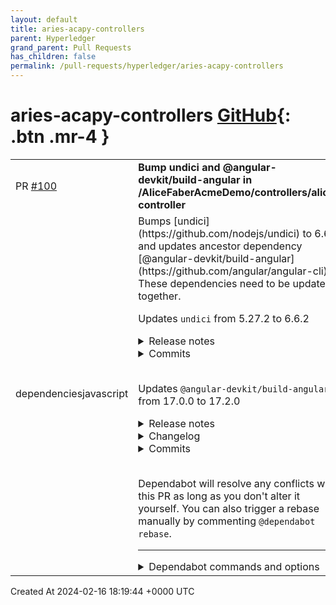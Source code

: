 ```yaml
---
layout: default
title: aries-acapy-controllers
parent: Hyperledger
grand_parent: Pull Requests
has_children: false
permalink: /pull-requests/hyperledger/aries-acapy-controllers
---
```


# aries-acapy-controllers <span class="fs-3 right-align">[GitHub](https://github.com/hyperledger/aries-acapy-controllers){: .btn .mr-4 }</span>


<div>
    <table>
        <tr>
            <td>
                PR <a href="https://github.com/hyperledger/aries-acapy-controllers/pull/100" class=".btn">#100</a>
            </td>
            <td>
                <b>
                    Bump undici and @angular-devkit/build-angular in /AliceFaberAcmeDemo/controllers/alice-controller
                </b>
            </td>
        </tr>
        <tr>
            <td>
                <span class="chip">dependencies</span><span class="chip">javascript</span>
            </td>
            <td>
                Bumps [undici](https://github.com/nodejs/undici) to 6.6.2 and updates ancestor dependency [@angular-devkit/build-angular](https://github.com/angular/angular-cli). These dependencies need to be updated together.

Updates `undici` from 5.27.2 to 6.6.2
<details>
<summary>Release notes</summary>
<p><em>Sourced from <a href="https://github.com/nodejs/undici/releases">undici's releases</a>.</em></p>
<blockquote>
<h2>v6.6.2</h2>
<h2>What's Changed</h2>
<ul>
<li>fix: webidl.brandcheck non strict should throw by <a href="https://github.com/Uzlopak"><code>@​Uzlopak</code></a> in <a href="https://redirect.github.com/nodejs/undici/pull/2683">nodejs/undici#2683</a></li>
<li>fix: expose EventSource for nodejs by <a href="https://github.com/Uzlopak"><code>@​Uzlopak</code></a> in <a href="https://redirect.github.com/nodejs/undici/pull/2645">nodejs/undici#2645</a></li>
<li>test: more information from debug tests by <a href="https://github.com/Uzlopak"><code>@​Uzlopak</code></a> in <a href="https://redirect.github.com/nodejs/undici/pull/2695">nodejs/undici#2695</a></li>
<li>Fix broken test on linux by <a href="https://github.com/mcollina"><code>@​mcollina</code></a> in <a href="https://redirect.github.com/nodejs/undici/pull/2699">nodejs/undici#2699</a></li>
<li>fix: fix the linux patch by <a href="https://github.com/Uzlopak"><code>@​Uzlopak</code></a> in <a href="https://redirect.github.com/nodejs/undici/pull/2703">nodejs/undici#2703</a></li>
<li>test(wpt): mark timed out tests as 'failed' by <a href="https://github.com/rossilor95"><code>@​rossilor95</code></a> in <a href="https://redirect.github.com/nodejs/undici/pull/2644">nodejs/undici#2644</a></li>
<li>build(deps-dev): bump borp from 0.5.0 to 0.9.1 by <a href="https://github.com/dependabot"><code>@​dependabot</code></a> in <a href="https://redirect.github.com/nodejs/undici/pull/2702">nodejs/undici#2702</a></li>
<li>perf: use insertion sort algorithm by <a href="https://github.com/tsctx"><code>@​tsctx</code></a> in <a href="https://redirect.github.com/nodejs/undici/pull/2706">nodejs/undici#2706</a></li>
<li>fix: run node tests on merge by <a href="https://github.com/Uzlopak"><code>@​Uzlopak</code></a> in <a href="https://redirect.github.com/nodejs/undici/pull/2707">nodejs/undici#2707</a></li>
</ul>
<h2>New Contributors</h2>
<ul>
<li><a href="https://github.com/rossilor95"><code>@​rossilor95</code></a> made their first contribution in <a href="https://redirect.github.com/nodejs/undici/pull/2644">nodejs/undici#2644</a></li>
</ul>
<p><strong>Full Changelog</strong>: <a href="https://github.com/nodejs/undici/compare/v6.6.1...v6.6.2">https://github.com/nodejs/undici/compare/v6.6.1...v6.6.2</a></p>
<h2>v6.6.1</h2>
<h2>⚠️ Security Release ⚠️</h2>
<p>Fixes:</p>
<ul>
<li><a href="https://github.com/nodejs/undici/security/advisories/GHSA-9f24-jqhm-jfcw">CVE-2024-24750, Backpressure request ignored in fetch()</a></li>
<li><a href="https://github.com/nodejs/undici/security/advisories/GHSA-3787-6prv-h9w3">CVE-2024-24758 Proxy-Authorization header not cleared on cross-origin redirect in fetch</a></li>
</ul>
<h2>What's Changed</h2>
<ul>
<li>fix: flaky debug test by <a href="https://github.com/Uzlopak"><code>@​Uzlopak</code></a> in <a href="https://redirect.github.com/nodejs/undici/pull/2687">nodejs/undici#2687</a></li>
<li>build(deps): bump github/codeql-action from 3.22.12 to 3.23.2 by <a href="https://github.com/dependabot"><code>@​dependabot</code></a> in <a href="https://redirect.github.com/nodejs/undici/pull/2688">nodejs/undici#2688</a></li>
<li>build(deps): bump actions/dependency-review-action from 3.1.0 to 4.0.0 by <a href="https://github.com/dependabot"><code>@​dependabot</code></a> in <a href="https://redirect.github.com/nodejs/undici/pull/2689">nodejs/undici#2689</a></li>
<li>fix: ci pipeline warnings by <a href="https://github.com/Uzlopak"><code>@​Uzlopak</code></a> in <a href="https://redirect.github.com/nodejs/undici/pull/2685">nodejs/undici#2685</a></li>
<li>perf: optimize Iterator by <a href="https://github.com/tsctx"><code>@​tsctx</code></a> in <a href="https://redirect.github.com/nodejs/undici/pull/2692">nodejs/undici#2692</a></li>
</ul>
<p><strong>Full Changelog</strong>: <a href="https://github.com/nodejs/undici/compare/v6.6.0...v6.6.1">https://github.com/nodejs/undici/compare/v6.6.0...v6.6.1</a></p>
<h2>v6.6.0</h2>
<h2>What's Changed</h2>
<ul>
<li>add webSocket example by <a href="https://github.com/mertcanaltin"><code>@​mertcanaltin</code></a> in <a href="https://redirect.github.com/nodejs/undici/pull/2626">nodejs/undici#2626</a></li>
<li>chore: remove atomic-sleep as dev dependency by <a href="https://github.com/Uzlopak"><code>@​Uzlopak</code></a> in <a href="https://redirect.github.com/nodejs/undici/pull/2648">nodejs/undici#2648</a></li>
<li>chore: remove semver as dev dependency by <a href="https://github.com/Uzlopak"><code>@​Uzlopak</code></a> in <a href="https://redirect.github.com/nodejs/undici/pull/2646">nodejs/undici#2646</a></li>
<li>chore: remove table as dev dependency by <a href="https://github.com/Uzlopak"><code>@​Uzlopak</code></a> in <a href="https://redirect.github.com/nodejs/undici/pull/2649">nodejs/undici#2649</a></li>
<li>chore: remove delay as dev dependency by <a href="https://github.com/Uzlopak"><code>@​Uzlopak</code></a> in <a href="https://redirect.github.com/nodejs/undici/pull/2647">nodejs/undici#2647</a></li>
<li>chore: reduce noise in test-logs test/issue-2349.js by <a href="https://github.com/Uzlopak"><code>@​Uzlopak</code></a> in <a href="https://redirect.github.com/nodejs/undici/pull/2655">nodejs/undici#2655</a></li>
<li>chore: fix faketimer warning in test/request-timeout.js by <a href="https://github.com/Uzlopak"><code>@​Uzlopak</code></a> in <a href="https://redirect.github.com/nodejs/undici/pull/2656">nodejs/undici#2656</a></li>
<li>chore: reduce noise in test logs test/client-node-max-header-size.js by <a href="https://github.com/Uzlopak"><code>@​Uzlopak</code></a> in <a href="https://redirect.github.com/nodejs/undici/pull/2654">nodejs/undici#2654</a></li>
<li>refactor: use fromInnerResponse by <a href="https://github.com/tsctx"><code>@​tsctx</code></a> in <a href="https://redirect.github.com/nodejs/undici/pull/2635">nodejs/undici#2635</a></li>
<li>fix: support deflate raw responses by <a href="https://github.com/Uzlopak"><code>@​Uzlopak</code></a> in <a href="https://redirect.github.com/nodejs/undici/pull/2650">nodejs/undici#2650</a></li>
<li>Support building for externally shared js builtins by <a href="https://github.com/mochaaP"><code>@​mochaaP</code></a> in <a href="https://redirect.github.com/nodejs/undici/pull/2643">nodejs/undici#2643</a></li>
<li>fix: typo clampAndCoarsenConnectionTimingInfo by <a href="https://github.com/Uzlopak"><code>@​Uzlopak</code></a> in <a href="https://redirect.github.com/nodejs/undici/pull/2653">nodejs/undici#2653</a></li>
<li>chore: use 'node:'-prefix for requiring node core modules by <a href="https://github.com/Uzlopak"><code>@​Uzlopak</code></a> in <a href="https://redirect.github.com/nodejs/undici/pull/2662">nodejs/undici#2662</a></li>
</ul>
<!-- raw HTML omitted -->
</blockquote>
<p>... (truncated)</p>
</details>
<details>
<summary>Commits</summary>
<ul>
<li><a href="https://github.com/nodejs/undici/commit/e48df9620edf1428bd457f481d47fa2c77f75322"><code>e48df96</code></a> fix: run node tests on merge (<a href="https://redirect.github.com/nodejs/undici/issues/2707">#2707</a>)</li>
<li><a href="https://github.com/nodejs/undici/commit/2b3c9b72c84155f8b4ad72a95f5c3a24d2d6045a"><code>2b3c9b7</code></a> perf: use insertion sort algorithm (<a href="https://redirect.github.com/nodejs/undici/issues/2706">#2706</a>)</li>
<li><a href="https://github.com/nodejs/undici/commit/f1873208c02bcef7af64f08a194a2c065d7a0710"><code>f187320</code></a> Bumped v6.6.2</li>
<li><a href="https://github.com/nodejs/undici/commit/8e1407824ccd55ed5348eb6fd13616975f4f3a25"><code>8e14078</code></a> build(deps-dev): bump borp from 0.5.0 to 0.9.1 (<a href="https://redirect.github.com/nodejs/undici/issues/2702">#2702</a>)</li>
<li><a href="https://github.com/nodejs/undici/commit/fa28c054ee765f8533d36a2960912b86cc890ee7"><code>fa28c05</code></a> test(wpt): mark timed out tests as 'failed' (<a href="https://redirect.github.com/nodejs/undici/issues/2644">#2644</a>)</li>
<li><a href="https://github.com/nodejs/undici/commit/d5ad4664732f928bd88a90a2f13c382f094fb5f9"><code>d5ad466</code></a> fix: fix the linux patch (<a href="https://redirect.github.com/nodejs/undici/issues/2703">#2703</a>)</li>
<li><a href="https://github.com/nodejs/undici/commit/cf4d90dff47dd9d1be9241fe9a324f6b7f671dda"><code>cf4d90d</code></a> Fix broken test on linux (<a href="https://redirect.github.com/nodejs/undici/issues/2699">#2699</a>)</li>
<li><a href="https://github.com/nodejs/undici/commit/a0812d8aed8752f76cdbd11f14693abd43689fa6"><code>a0812d8</code></a> test: more resilient debug tests (<a href="https://redirect.github.com/nodejs/undici/issues/2695">#2695</a>)</li>
<li><a href="https://github.com/nodejs/undici/commit/415a54081deeb5b4a081897f60454f6bd107c6b0"><code>415a540</code></a> fix: expose eventsource for nodejs (<a href="https://redirect.github.com/nodejs/undici/issues/2645">#2645</a>)</li>
<li><a href="https://github.com/nodejs/undici/commit/2cc38adb0fffbab8c917790c638206596083fd74"><code>2cc38ad</code></a> fix: webidl.brandcheck non strict should throw (<a href="https://redirect.github.com/nodejs/undici/issues/2683">#2683</a>)</li>
<li>Additional commits viewable in <a href="https://github.com/nodejs/undici/compare/v5.27.2...v6.6.2">compare view</a></li>
</ul>
</details>
<br />

Updates `@angular-devkit/build-angular` from 17.0.0 to 17.2.0
<details>
<summary>Release notes</summary>
<p><em>Sourced from <a href="https://github.com/angular/angular-cli/releases"><code>@​angular-devkit/build-angular</code>'s releases</a>.</em></p>
<blockquote>
<h2>v17.2.0</h2>
<p><!-- raw HTML omitted --><!-- raw HTML omitted --></p>
<h1>17.2.0 (2024-02-14)</h1>
<h3><code>@​schematics/angular</code></h3>
<table>
<thead>
<tr>
<th>Commit</th>
<th>Description</th>
</tr>
</thead>
<tbody>
<tr>
<td><a href="https://github.com/angular/angular-cli/commit/03e1aa7904acfe9d12eaf3717d1b136159893a76"><img src="https://img.shields.io/badge/03e1aa790-feat-blue" alt="feat - 03e1aa790" /></a></td>
<td>add support to <code>bun</code> package manager</td>
</tr>
</tbody>
</table>
<h3><code>@​angular/cli</code></h3>
<table>
<thead>
<tr>
<th>Commit</th>
<th>Description</th>
</tr>
</thead>
<tbody>
<tr>
<td><a href="https://github.com/angular/angular-cli/commit/b3e206741c5b59b8563b7c60a1f66c49802549e7"><img src="https://img.shields.io/badge/b3e206741-feat-blue" alt="feat - b3e206741" /></a></td>
<td>add support to <code>bun</code> package manager</td>
</tr>
</tbody>
</table>
<h3><code>@​angular-devkit/build-angular</code></h3>
<table>
<thead>
<tr>
<th>Commit</th>
<th>Description</th>
</tr>
</thead>
<tbody>
<tr>
<td><a href="https://github.com/angular/angular-cli/commit/7f57123fd40b345d7880cb9e2eccd4757c0fb6ee"><img src="https://img.shields.io/badge/7f57123fd-feat-blue" alt="feat - 7f57123fd" /></a></td>
<td>add define build option to application builder</td>
</tr>
<tr>
<td><a href="https://github.com/angular/angular-cli/commit/f4f535653a34c2a7c37c51c98680b6b1766c6d0d"><img src="https://img.shields.io/badge/f4f535653-feat-blue" alt="feat - f4f535653" /></a></td>
<td>add JSON build logs when using the application builder</td>
</tr>
<tr>
<td><a href="https://github.com/angular/angular-cli/commit/b59f663e5715e009b05bf560637c1bca3b112784"><img src="https://img.shields.io/badge/b59f663e5-feat-blue" alt="feat - b59f663e5" /></a></td>
<td>allow control of Vite-based development server prebundling</td>
</tr>
<tr>
<td><a href="https://github.com/angular/angular-cli/commit/8f47f1e965b25f3d976eda701ae2e7b7e8cccfa3"><img src="https://img.shields.io/badge/8f47f1e96-feat-blue" alt="feat - 8f47f1e96" /></a></td>
<td>provide default and abbreviated build target support for dev-server and extract-i18n</td>
</tr>
<tr>
<td><a href="https://github.com/angular/angular-cli/commit/7a12074dc940f1aa8f5347071324fa0d2fd1300b"><img src="https://img.shields.io/badge/7a12074dc-feat-blue" alt="feat - 7a12074dc" /></a></td>
<td>provide option to allow automatically cleaning the terminal screen during rebuilds</td>
</tr>
<tr>
<td><a href="https://github.com/angular/angular-cli/commit/7c522aa8742cd936bb0dfd30773d88f3ef92d488"><img src="https://img.shields.io/badge/7c522aa87-feat-blue" alt="feat - 7c522aa87" /></a></td>
<td>support using custom postcss configuration with application builder</td>
</tr>
<tr>
<td><a href="https://github.com/angular/angular-cli/commit/476a68daa9746d29d3f74f68307d982d1d66f94c"><img src="https://img.shields.io/badge/476a68daa-fix-green" alt="fix - 476a68daa" /></a></td>
<td>add output location in build stats</td>
</tr>
<tr>
<td><a href="https://github.com/angular/angular-cli/commit/5e6f1a9f4362e9b12db64c7c2e609a346b17963d"><img src="https://img.shields.io/badge/5e6f1a9f4-fix-green" alt="fix - 5e6f1a9f4" /></a></td>
<td>avoid preloading server chunks</td>
</tr>
<tr>
<td><a href="https://github.com/angular/angular-cli/commit/41ea985f9317b11cfa6627a2d3f6b34ff4dbc134"><img src="https://img.shields.io/badge/41ea985f9-fix-green" alt="fix - 41ea985f9" /></a></td>
<td>display server bundles in build stats</td>
</tr>
<tr>
<td><a href="https://github.com/angular/angular-cli/commit/d493609d30e1f148a7efb72bd64227521a326fbb"><img src="https://img.shields.io/badge/d493609d3-fix-green" alt="fix - d493609d3" /></a></td>
<td>downgrade copy-webpack-plugin to workaround Node.js support issue</td>
</tr>
<tr>
<td><a href="https://github.com/angular/angular-cli/commit/8d5af1d5c78ce9aa996f6ba138b99d0bb5005d46"><img src="https://img.shields.io/badge/8d5af1d5c-fix-green" alt="fix - 8d5af1d5c" /></a></td>
<td>ensure correct <code>.html</code> served with Vite dev-server</td>
</tr>
<tr>
<td><a href="https://github.com/angular/angular-cli/commit/944cbcdb1af62855febc931fce92debf28a3b2a5"><img src="https://img.shields.io/badge/944cbcdb1-fix-green" alt="fix - 944cbcdb1" /></a></td>
<td>limit the number of lazy chunks visible in the stats table</td>
</tr>
<tr>
<td><a href="https://github.com/angular/angular-cli/commit/905e13633071b1db25621ae9f2762a48fe010df1"><img src="https://img.shields.io/badge/905e13633-fix-green" alt="fix - 905e13633" /></a></td>
<td>support string as plugin option in custom postcss plugin config</td>
</tr>
</tbody>
</table>
<h3><code>@​angular-devkit/schematics</code></h3>
<table>
<thead>
<tr>
<th>Commit</th>
<th>Description</th>
</tr>
</thead>
<tbody>
<tr>
<td><a href="https://github.com/angular/angular-cli/commit/da1c38c486b07d5a1b2933f23f83c6231b512e0f"><img src="https://img.shields.io/badge/da1c38c48-fix-green" alt="fix - da1c38c48" /></a></td>
<td>add <code>bun</code> to known package managers</td>
</tr>
</tbody>
</table>
<h3><code>@​angular/create</code></h3>
<table>
<thead>
<tr>
<th>Commit</th>
<th>Description</th>
</tr>
</thead>
<tbody>
<tr>
<td><a href="https://github.com/angular/angular-cli/commit/600498f2cd3e3251e7e6e3dd3505c5e943b2986a"><img src="https://img.shields.io/badge/600498f2c-feat-blue" alt="feat - 600498f2c" /></a></td>
<td>add support to <code>bun</code> package manager</td>
</tr>
</tbody>
</table>
<h2>v17.2.0-rc.0</h2>
<p><!-- raw HTML omitted --><!-- raw HTML omitted --></p>
<h1>17.2.0-rc.0 (2024-02-08)</h1>
<h3><code>@​angular-devkit/build-angular</code></h3>
<table>
<thead>
<tr>
<th>Commit</th>
<th>Description</th>
</tr>
</thead>
<tbody>
<tr>
<td><a href="https://github.com/angular/angular-cli/commit/7f57123fd40b345d7880cb9e2eccd4757c0fb6ee"><img src="https://img.shields.io/badge/7f57123fd-feat-blue" alt="feat - 7f57123fd" /></a></td>
<td>add define build option to application builder</td>
</tr>
<tr>
<td><a href="https://github.com/angular/angular-cli/commit/b59f663e5715e009b05bf560637c1bca3b112784"><img src="https://img.shields.io/badge/b59f663e5-feat-blue" alt="feat - b59f663e5" /></a></td>
<td>allow control of Vite-based development server prebundling</td>
</tr>
<tr>
<td><a href="https://github.com/angular/angular-cli/commit/7a12074dc940f1aa8f5347071324fa0d2fd1300b"><img src="https://img.shields.io/badge/7a12074dc-feat-blue" alt="feat - 7a12074dc" /></a></td>
<td>provide option to allow automatically cleaning the terminal screen during rebuilds</td>
</tr>
<tr>
<td><a href="https://github.com/angular/angular-cli/commit/2a25e06eaeba1e30ca6ddd76e7bd46b66c2112db"><img src="https://img.shields.io/badge/2a25e06ea-fix-green" alt="fix - 2a25e06ea" /></a></td>
<td>allow <code>./</code> baseHref when using vite based server</td>
</tr>
<tr>
<td><a href="https://github.com/angular/angular-cli/commit/5e6f1a9f4362e9b12db64c7c2e609a346b17963d"><img src="https://img.shields.io/badge/5e6f1a9f4-fix-green" alt="fix - 5e6f1a9f4" /></a></td>
<td>avoid preloading server chunks</td>
</tr>
<tr>
<td><a href="https://github.com/angular/angular-cli/commit/8d5af1d5c78ce9aa996f6ba138b99d0bb5005d46"><img src="https://img.shields.io/badge/8d5af1d5c-fix-green" alt="fix - 8d5af1d5c" /></a></td>
<td>ensure correct <code>.html</code> served with Vite dev-server</td>
</tr>
<tr>
<td><a href="https://github.com/angular/angular-cli/commit/1aeeb7da099ff90126b0844eb6c8ed21d174e617"><img src="https://img.shields.io/badge/1aeeb7da0-fix-green" alt="fix - 1aeeb7da0" /></a></td>
<td>ensure WebWorker main entry is used in output code</td>
</tr>
</tbody>
</table>
<!-- raw HTML omitted -->
</blockquote>
<p>... (truncated)</p>
</details>
<details>
<summary>Changelog</summary>
<p><em>Sourced from <a href="https://github.com/angular/angular-cli/blob/main/CHANGELOG.md"><code>@​angular-devkit/build-angular</code>'s changelog</a>.</em></p>
<blockquote>
<h1>17.2.0 (2024-02-14)</h1>
<h3><code>@​angular/cli</code></h3>
<table>
<thead>
<tr>
<th>Commit</th>
<th>Type</th>
<th>Description</th>
</tr>
</thead>
<tbody>
<tr>
<td><a href="https://github.com/angular/angular-cli/commit/b3e206741c5b59b8563b7c60a1f66c49802549e7">b3e206741</a></td>
<td>feat</td>
<td>add support to <code>bun</code> package manager</td>
</tr>
</tbody>
</table>
<h3><code>@​schematics/angular</code></h3>
<table>
<thead>
<tr>
<th>Commit</th>
<th>Type</th>
<th>Description</th>
</tr>
</thead>
<tbody>
<tr>
<td><a href="https://github.com/angular/angular-cli/commit/03e1aa7904acfe9d12eaf3717d1b136159893a76">03e1aa790</a></td>
<td>feat</td>
<td>add support to <code>bun</code> package manager</td>
</tr>
</tbody>
</table>
<h3><code>@​angular-devkit/build-angular</code></h3>
<table>
<thead>
<tr>
<th>Commit</th>
<th>Type</th>
<th>Description</th>
</tr>
</thead>
<tbody>
<tr>
<td><a href="https://github.com/angular/angular-cli/commit/7f57123fd40b345d7880cb9e2eccd4757c0fb6ee">7f57123fd</a></td>
<td>feat</td>
<td>add define build option to application builder</td>
</tr>
<tr>
<td><a href="https://github.com/angular/angular-cli/commit/f4f535653a34c2a7c37c51c98680b6b1766c6d0d">f4f535653</a></td>
<td>feat</td>
<td>add JSON build logs when using the application builder</td>
</tr>
<tr>
<td><a href="https://github.com/angular/angular-cli/commit/b59f663e5715e009b05bf560637c1bca3b112784">b59f663e5</a></td>
<td>feat</td>
<td>allow control of Vite-based development server prebundling</td>
</tr>
<tr>
<td><a href="https://github.com/angular/angular-cli/commit/8f47f1e965b25f3d976eda701ae2e7b7e8cccfa3">8f47f1e96</a></td>
<td>feat</td>
<td>provide default and abbreviated build target support for dev-server and extract-i18n</td>
</tr>
<tr>
<td><a href="https://github.com/angular/angular-cli/commit/7a12074dc940f1aa8f5347071324fa0d2fd1300b">7a12074dc</a></td>
<td>feat</td>
<td>provide option to allow automatically cleaning the terminal screen during rebuilds</td>
</tr>
<tr>
<td><a href="https://github.com/angular/angular-cli/commit/7c522aa8742cd936bb0dfd30773d88f3ef92d488">7c522aa87</a></td>
<td>feat</td>
<td>support using custom postcss configuration with application builder</td>
</tr>
<tr>
<td><a href="https://github.com/angular/angular-cli/commit/476a68daa9746d29d3f74f68307d982d1d66f94c">476a68daa</a></td>
<td>fix</td>
<td>add output location in build stats</td>
</tr>
<tr>
<td><a href="https://github.com/angular/angular-cli/commit/5e6f1a9f4362e9b12db64c7c2e609a346b17963d">5e6f1a9f4</a></td>
<td>fix</td>
<td>avoid preloading server chunks</td>
</tr>
<tr>
<td><a href="https://github.com/angular/angular-cli/commit/41ea985f9317b11cfa6627a2d3f6b34ff4dbc134">41ea985f9</a></td>
<td>fix</td>
<td>display server bundles in build stats</td>
</tr>
<tr>
<td><a href="https://github.com/angular/angular-cli/commit/d493609d30e1f148a7efb72bd64227521a326fbb">d493609d3</a></td>
<td>fix</td>
<td>downgrade copy-webpack-plugin to workaround Node.js support issue</td>
</tr>
<tr>
<td><a href="https://github.com/angular/angular-cli/commit/8d5af1d5c78ce9aa996f6ba138b99d0bb5005d46">8d5af1d5c</a></td>
<td>fix</td>
<td>ensure correct <code>.html</code> served with Vite dev-server</td>
</tr>
<tr>
<td><a href="https://github.com/angular/angular-cli/commit/944cbcdb1af62855febc931fce92debf28a3b2a5">944cbcdb1</a></td>
<td>fix</td>
<td>limit the number of lazy chunks visible in the stats table</td>
</tr>
<tr>
<td><a href="https://github.com/angular/angular-cli/commit/905e13633071b1db25621ae9f2762a48fe010df1">905e13633</a></td>
<td>fix</td>
<td>support string as plugin option in custom postcss plugin config</td>
</tr>
</tbody>
</table>
<h3><code>@​angular-devkit/schematics</code></h3>
<table>
<thead>
<tr>
<th>Commit</th>
<th>Type</th>
<th>Description</th>
</tr>
</thead>
<tbody>
<tr>
<td><a href="https://github.com/angular/angular-cli/commit/da1c38c486b07d5a1b2933f23f83c6231b512e0f">da1c38c48</a></td>
<td>fix</td>
<td>add <code>bun</code> to known package managers</td>
</tr>
</tbody>
</table>
<h3><code>@​angular/create</code></h3>
<table>
<thead>
<tr>
<th>Commit</th>
<th>Type</th>
<th>Description</th>
</tr>
</thead>
<tbody>
<tr>
<td><a href="https://github.com/angular/angular-cli/commit/600498f2cd3e3251e7e6e3dd3505c5e943b2986a">600498f2c</a></td>
<td>feat</td>
<td>add support to <code>bun</code> package manager</td>
</tr>
</tbody>
</table>
<!-- raw HTML omitted -->
<p><!-- raw HTML omitted --><!-- raw HTML omitted --></p>
<h1>17.1.4 (2024-02-14)</h1>
<!-- raw HTML omitted -->
</blockquote>
<p>... (truncated)</p>
</details>
<details>
<summary>Commits</summary>
<ul>
<li><a href="https://github.com/angular/angular-cli/commit/644010d2f41e1c2f2935866a0a8b2b80b5ee39d1"><code>644010d</code></a> release: cut the v17.2.0 release</li>
<li><a href="https://github.com/angular/angular-cli/commit/79b1edd9bf228a6e5d27f2e48b1d39d064963913"><code>79b1edd</code></a> build: update Angular peer deps packages to 17.2.0</li>
<li><a href="https://github.com/angular/angular-cli/commit/905e13633071b1db25621ae9f2762a48fe010df1"><code>905e136</code></a> fix(<code>@​angular-devkit/build-angular</code>): support string as plugin option in custom...</li>
<li><a href="https://github.com/angular/angular-cli/commit/d493609d30e1f148a7efb72bd64227521a326fbb"><code>d493609</code></a> fix(<code>@​angular-devkit/build-angular</code>): downgrade copy-webpack-plugin to workarou...</li>
<li><a href="https://github.com/angular/angular-cli/commit/8598bb51bfb107b318fc6ce6a9f4d3504effeb41"><code>8598bb5</code></a> fix(<code>@​angular-devkit/build-angular</code>): bypass Vite prebundling for absolute URL ...</li>
<li><a href="https://github.com/angular/angular-cli/commit/b07246a092e8941d0a37e0c452adf1431dd9ab33"><code>b07246a</code></a> fix(<code>@​angular/cli</code>): prevent BOM errors in <code>package.json</code> during <code>ng update</code></li>
<li><a href="https://github.com/angular/angular-cli/commit/da1c38c486b07d5a1b2933f23f83c6231b512e0f"><code>da1c38c</code></a> fix(<code>@​angular-devkit/schematics</code>): add <code>bun</code> to known package managers</li>
<li><a href="https://github.com/angular/angular-cli/commit/d50c4ccc4dfc1fc7b4ec0ece3cc47bcd81b5dd90"><code>d50c4cc</code></a> release: cut the v17.2.0-rc.0 release</li>
<li><a href="https://github.com/angular/angular-cli/commit/1b6b7942aae7148bbc12fcb2d792d0dac7fc1568"><code>1b6b794</code></a> docs: release notes for the v17.1.3 release</li>
<li><a href="https://github.com/angular/angular-cli/commit/1aeeb7da099ff90126b0844eb6c8ed21d174e617"><code>1aeeb7d</code></a> fix(<code>@​angular-devkit/build-angular</code>): ensure WebWorker main entry is used in ou...</li>
<li>Additional commits viewable in <a href="https://github.com/angular/angular-cli/compare/17.0.0...17.2.0">compare view</a></li>
</ul>
</details>
<br />


Dependabot will resolve any conflicts with this PR as long as you don't alter it yourself. You can also trigger a rebase manually by commenting `@dependabot rebase`.

[//]: # (dependabot-automerge-start)
[//]: # (dependabot-automerge-end)

---

<details>
<summary>Dependabot commands and options</summary>
<br />

You can trigger Dependabot actions by commenting on this PR:
- `@dependabot rebase` will rebase this PR
- `@dependabot recreate` will recreate this PR, overwriting any edits that have been made to it
- `@dependabot merge` will merge this PR after your CI passes on it
- `@dependabot squash and merge` will squash and merge this PR after your CI passes on it
- `@dependabot cancel merge` will cancel a previously requested merge and block automerging
- `@dependabot reopen` will reopen this PR if it is closed
- `@dependabot close` will close this PR and stop Dependabot recreating it. You can achieve the same result by closing it manually
- `@dependabot show <dependency name> ignore conditions` will show all of the ignore conditions of the specified dependency
- `@dependabot ignore this major version` will close this PR and stop Dependabot creating any more for this major version (unless you reopen the PR or upgrade to it yourself)
- `@dependabot ignore this minor version` will close this PR and stop Dependabot creating any more for this minor version (unless you reopen the PR or upgrade to it yourself)
- `@dependabot ignore this dependency` will close this PR and stop Dependabot creating any more for this dependency (unless you reopen the PR or upgrade to it yourself)
You can disable automated security fix PRs for this repo from the [Security Alerts page](https://github.com/hyperledger/aries-acapy-controllers/network/alerts).

</details>
            </td>
        </tr>
    </table>
    <div class="right-align">
        Created At 2024-02-16 18:19:44 +0000 UTC
    </div>
</div>

